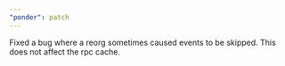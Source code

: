 ```yaml
---
"ponder": patch
---
```


Fixed a bug where a reorg sometimes caused events to be skipped. This does not affect the rpc cache.
